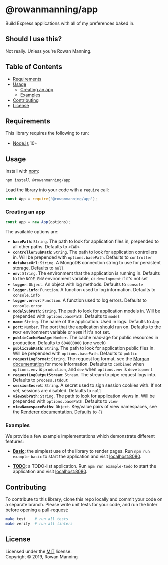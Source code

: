 
# @rowanmanning/app

Build Express applications with all of my preferences baked in.

## Should I use this?

Not really. Unless you're Rowan Manning.


## Table of Contents

  * [Requirements](#requirements)
  * [Usage](#usage)
    * [Creating an app](#creating-an-app)
    * [Examples](#examples)
  * [Contributing](#contributing)
  * [License](#license)


## Requirements

This library requires the following to run:

  * [Node.js](https://nodejs.org/) 10+


## Usage

Install with [npm](https://www.npmjs.com/):

```sh
npm install @rowanmanning/app
```

Load the library into your code with a `require` call:

```js
const App = require('@rowanmanning/app');
```

### Creating an app

```js
const app = new App(options);
```

The available options are:

  - **`basePath`**: `String`. The path to look for application files in, prepended to all other paths. Defaults to `<CWD>`
  - **`controllerSubPath`**: `String`. The path to look for application controllers in. Will be prepended with `options.basePath`. Defaults to `controller`
  - **`databaseUrl`**: `String`. A MongoDB connection string to use for persistent storage. Defaults to `null`
  - **`env`**: `String`. The environment that the application is running in. Defaults to the `NODE_ENV` environment variable, or `development` if it's not set
  - **`logger`**: `Object`. An object with log methods. Defaults to `console`
  - **`logger.info`**: `Function`. A function used to log information. Defaults to `console.info`
  - **`logger.error`**: `Function`. A function used to log errors. Defaults to `console.error`
  - **`modelSubPath`**: `String`. The path to look for application models in. Will be prepended with `options.basePath`. Defaults to `model`
  - **`name`**: `String`. The name of the application. Used in logs. Defaults to `App`
  - **`port`**: `Number`. The port that the application should run on. Defaults to the `PORT` environment variable or `8080` if it's not set.
  - **`publicCacheMaxAge`**: `Number`. The cache max-age for public resources in production. Defaults to `604800000` (one week)
  - **`publicSubPath`**: `String`. The path to look for application public files in. Will be prepended with `options.basePath`. Defaults to `public`
  - **`requestLogFormat`**: `String`. The request log format, see the [Morgan documentation](https://github.com/expressjs/morgan) for more information. Defaults to `combined` when `options.env` is `production`, and `dev` when `options.env` is `development`
  - **`requestLogOutputStream`**: `Stream`. The stream to pipe request logs into. Defaults to `process.stdout`
  - **`sessionSecret`**: `String`. A secret used to sign session cookies with. If not set, sessions are disabled. Defaults to `null`
  - **`viewSubPath`**: `String`. The path to look for application views in. Will be prepended with `options.basePath`. Defaults to `view`
  - **`viewNamespacePaths`**: `Object`. Key/value pairs of view namespaces, see the [Renderer documentation](https://github.com/rowanmanning/renderer#namespaces). Defaults to `{}`

### Examples

We provide a few example implementations which demonstrate different features:

  - **[Basic](example/basic)**: the simplest use of the library to render pages. Run `npm run example-basic` to start the application and visit [localhost:8080](http://localhost:8080/).

  - **[TODO](example/todo)**: a TODO-list application. Run `npm run example-todo` to start the application and visit [localhost:8080](http://localhost:8080/).


## Contributing

To contribute to this library, clone this repo locally and commit your code on a separate branch. Please write unit tests for your code, and run the linter before opening a pull-request:

```sh
make test    # run all tests
make verify  # run all linters
```


## License

Licensed under the [MIT](LICENSE) license.<br/>
Copyright &copy; 2019, Rowan Manning
